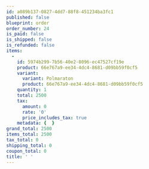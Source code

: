 ```yaml
---
id: a089b137-0827-4dd7-88f8-451234ba3fc1
published: false
blueprint: order
order_number: 24
is_paid: false
is_shipped: false
is_refunded: false
items:
  -
    id: 5974b299-7b56-40e2-8096-ec47527cf19e
    product: 66e767a9-ee34-4dc4-8681-d09bb59f0cf5
    variant:
      variant: Polmaraton
      product: 66e767a9-ee34-4dc4-8681-d09bb59f0cf5
    quantity: 1
    total: 2500
    tax:
      amount: 0
      rate: '0'
      price_includes_tax: true
    metadata: {  }
grand_total: 2500
items_total: 2500
tax_total: 0
shipping_total: 0
coupon_total: 0
title: ' '
---
```

